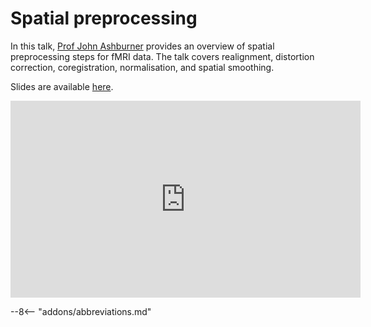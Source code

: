# Spatial preprocessing

In this talk, [Prof John Ashburner](https://www.fil.ion.ucl.ac.uk/~john/) provides an overview of spatial preprocessing steps for fMRI data. The talk covers realignment, distortion correction, coregistration, normalisation, and spatial smoothing.

Slides are available [here](../slides/2023/01_fmri_preprocessing.pdf).

<iframe width="560" height="315" src="https://www.youtube.com/embed/jgm1jzeKSg8?si=76LMuzKOReR-Pcx9" title="YouTube video player" frameborder="0" allow="accelerometer; autoplay; clipboard-write; encrypted-media; gyroscope; picture-in-picture; web-share" allowfullscreen></iframe>

--8<-- "addons/abbreviations.md"